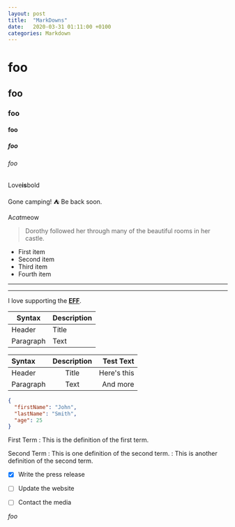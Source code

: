 ```yaml
---
layout: post
title:  "MarkDowns"
date:   2020-03-31 01:11:00 +0100
categories: Markdown
---
```


# foo
## foo
### foo
#### foo
##### foo
###### foo

Love**is**bold

Gone camping! :tent: Be back soon.

A*cat*meow

> Dorothy followed her through many of the beautiful rooms in her castle.


- First item
- Second item
- Third item
- Fourth item

***
---

I love supporting the **[EFF](https://eff.org)**.


| Syntax | Description |
| ----------- | ----------- |
| Header | Title |
| Paragraph | Text |


| Syntax      | Description | Test Text     |
| :---        |    :----:   |          ---: |
| Header      | Title       | Here's this   |
| Paragraph   | Text        | And more      |

```json
{
  "firstName": "John",
  "lastName": "Smith",
  "age": 25
}
```

First Term
: This is the definition of the first term.

Second Term
: This is one definition of the second term.
: This is another definition of the second term.

- [x] Write the press release
- [ ] Update the website
- [ ] Contact the media



*foo*